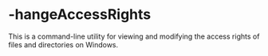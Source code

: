 # -hangeAccessRights
This is a command-line utility for viewing and modifying the access rights of files and directories on Windows.
